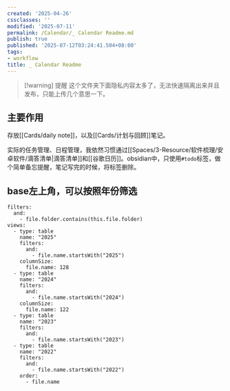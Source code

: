```yaml
---
created: '2025-04-26'
cssclasses: ''
modified: '2025-07-11'
permalink: /Calendar/_ Calendar Readme.md
publish: true
published: '2025-07-12T03:24:41.504+08:00'
tags:
- workflow
title: _ Calendar Readme
---
```

> [!warning] 提醒
> 这个文件夹下面隐私内容太多了，无法快速隔离出来并且发布，只能上传几个意思一下。

## 主要作用

存放[[Cards/daily note]]，以及[[Cards/计划与回顾]]笔记。

实际的任务管理、日程管理，我依然习惯通过[[Spaces/3-Resource/软件梳理/安卓软件/滴答清单\|滴答清单]]和[[谷歌日历]]。obsidian中，只使用`#todo`标签，做个简单备忘提醒，笔记写完的时候，将标签删除。

## base左上角，可以按照年份筛选

```base
filters:
  and:
    - file.folder.contains(this.file.folder)
views:
  - type: table
    name: "2025"
    filters:
      and:
        - file.name.startsWith("2025")
    columnSize:
      file.name: 128
  - type: table
    name: "2024"
    filters:
      and:
        - file.name.startsWith("2024")
    columnSize:
      file.name: 122
  - type: table
    name: "2023"
    filters:
      and:
        - file.name.startsWith("2023")
  - type: table
    name: "2022"
    filters:
      and:
        - file.name.startsWith("2022")
    order:
      - file.name

```
